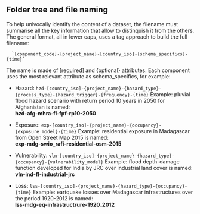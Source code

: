 ## Folder tree and file naming

To help univocally identify the content of a dataset, the filename must summarise all the key information that allow to distinquish it from the others.
The general format, all in lower caps, uses a tag approach to build the full filename:

      `[component_code]-{project_name}-[country_iso]-{schema_specifics}-{time}`

The name is made of [required] and {optional} attributes. Each component uses the most relevant attribute as schema_specifics, for example:

 - Hazard: `hzd-[country_iso]-{project_name}-{hazard_type}-{process_type}-{hazard_trigger}-{frequency}-{time}`
         Example: pluvial flood hazard scenario with return period 10 years in 2050 for Afghanistan is named:<br>
         **hzd-afg-mhra-fl-fpf-rp10-2050**
  
 - Exposure: `exp-[country_iso]-{project_name}-{occupancy}-{exposure_model}-{time}`
         Example: residential exposure in Madagascar from Open Street Map 2015 is named:<br>
         **exp-mdg-swio_rafi-residential-osm-2015**

 - Vulnerability: `vln-[country_iso]-{project_name}-{hazard_type}-{occupancy}-{vulnerability_model}`
         Example: flood depth-damage function developed for India by JRC over industrial land cover is named:<br>
         **vln-ind-fl-industrial-jrc**

 - Loss: `lss-[country_iso]-{project_name}-{hazard_type}-{occupancy}-{time}`
   Example: eartquake losses over Madagascar infrastructures over the period 1920-2012 is named:<br>
   **lss-mdg-eq-infrastructrure-1920_2012**